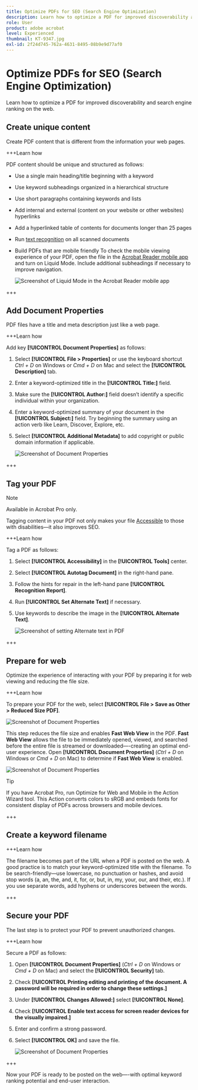 ```yaml
---
title: Optimize PDFs for SEO (Search Engine Optimization)
description: Learn how to optimize a PDF for improved discoverability and search engine ranking on the web
role: User
product: adobe acrobat
level: Experienced
thumbnail: KT-9347.jpg
exl-id: 2f24d745-762a-4631-8495-08b9e9d77af0
---
```

# Optimize PDFs for SEO (Search Engine Optimization)

Learn how to optimize a PDF for improved discoverability and search engine ranking on the web.

## Create unique content

Create PDF content that is different from the information your web pages. 

+++Learn how

PDF content should be unique and structured as follows:

*   Use a single main heading/title beginning with a keyword
*   Use keyword subheadings organized in a hierarchical structure
*   Use short paragraphs containing keywords and lists
*   Add internal and external (content on your website or other websites) hyperlinks
*   Add a hyperlinked table of contents for documents longer than 25 pages
*   Run [text recognition](https://experienceleague.adobe.com/docs/document-cloud-learn/acrobat-learning/getting-started/scan-and-ocr.html) on all scanned documents
*   Build PDFs that are mobile friendly
    To check the mobile viewing experience of your PDF, open the file in the [Acrobat Reader mobile app](https://www.adobe.com/acrobat/mobile/acrobat-reader.html) and turn on Liquid Mode. Include additional subheadings if necessary to improve navigation.

    ![Screenshot of Liquid Mode in the Acrobat Reader mobile app](../assets/optimizeseo1.png)

+++

## Add Document Properties

PDF files have a title and meta description just like a web page. 

+++Learn how

Add key **[!UICONTROL Document Properties]** as follows:

1. Select **[!UICONTROL File > Properties]** or use the keyboard shortcut *Ctrl + D* on Windows or *Cmd + D* on Mac and select the **[!UICONTROL Description]** tab.
1.  Enter a keyword-optimized title in the **[!UICONTROL Title:]** field.
1.  Make sure the **[!UICONTROL Author:]** field doesn’t identify a specific individual within your organization.
1.  Enter a keyword-optimized summary of your document in the **[!UICONTROL Subject:]** field.
    Try beginning the summary using an action verb like Learn, Discover, Explore, etc.
1.  Select **[!UICONTROL Additional Metadata]** to add copyright or public domain information if applicable.
    
    ![Screenshot of Document Properties](../assets/optimizeseo2.png)

+++

## Tag your PDF

>[!NOTE] 
>
>Available in Acrobat Pro only.

Tagging content in your PDF not only makes your file [Accessible](https://experienceleague.adobe.com/docs/document-cloud-learn/acrobat-learning/advanced-tasks/accessibility.html) to those with disabilities—it also improves SEO. 

+++Learn how

Tag a PDF as follows:

1.  Select **[!UICONTROL Accessibility]** in the **[!UICONTROL Tools]** center.
1.  Select **[!UICONTROL Autotag Document]** in the right-hand pane.
1.  Follow the hints for repair in the left-hand pane **[!UICONTROL Recognition Report]**.
1.  Run **[!UICONTROL Set Alternate Text]** if necessary.
1.  Use keywords to describe the image in the **[!UICONTROL Alternate Text]**.
    
    ![Screenshot of setting Alternate text in PDF](../assets/optimizeseo3.png)

+++

## Prepare for web

Optimize the experience of interacting with your PDF by preparing it for web viewing and reducing the file size. 

+++Learn how

To prepare your PDF for the web, select **[!UICONTROL File > Save as Other > Reduced Size PDF]**.

![Screenshot of Document Properties](../assets/optimizeseo4.png)

This step reduces the file size and enables **Fast Web View** in the PDF. **Fast Web View** allows the file to be immediately opened, viewed, and searched before the entire file is streamed or downloaded—-creating an optimal end-user experience. Open **[!UICONTROL Document Properties]** (*Ctrl + D* on Windows or *Cmd + D* on Mac) to determine if **Fast Web View** is enabled.

![Screenshot of Document Properties](../assets/optimizeseo5.png)

>[!TIP]
>
>If you have Acrobat Pro, run Optimize for Web and Mobile in the Action Wizard tool. This Action converts colors to sRGB and embeds fonts for consistent display of PDFs across browsers and mobile devices.

+++

## Create a keyword filename

+++Learn how

The filename becomes part of the URL when a PDF is posted on the web. A good practice is to match your keyword-optimized title with the filename. To be search-friendly—use lowercase, no punctuation or hashes, and avoid stop words (a, an, the, and, it, for, or, but, in, my, your, our, and their, etc.). If you use separate words, add hyphens or underscores between the words.

+++

## Secure your PDF

The last step is to protect your PDF to prevent unauthorized changes. 

+++Learn how

Secure a PDF as follows:

1.  Open **[!UICONTROL Document Properties]** (*Ctrl + D* on Windows or *Cmd + D* on Mac) and select the **[!UICONTROL Security]** tab.
1.  Check **[!UICONTROL Printing editing and printing of the document. A password will be required in order to change these settings.]**
1.  Under **[!UICONTROL Changes Allowed:]** select **[!UICONTROL None]**.
1.  Check **[!UICONTROL Enable text access for screen reader devices for the visually impaired.]**
1.  Enter and confirm a strong password.
1.  Select **[!UICONTROL OK]** and save the file.

    ![Screenshot of Document Properties](../assets/optimizeseo6.png)

+++

Now your PDF is ready to be posted on the web—-with optimal keyword ranking potential and end-user interaction.
